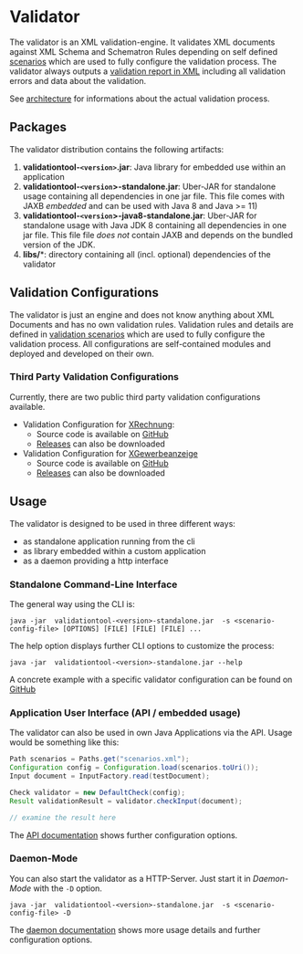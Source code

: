# Validator

The validator is an XML validation-engine. It validates XML documents against XML Schema and Schematron Rules depending on self defined [scenarios](docs/configurations.md) which are used to fully configure the validation process.
The validator always outputs a [validation report in XML](docs/configurations.md#validators-report) including all validation errors and data about the validation.

See [architecture](docs/architecture.md) for informations about the actual validation process.

## Packages

The validator distribution contains the following artifacts:

1. **validationtool-`<version>`.jar**: Java library for embedded use within an application
1. **validationtool-`<version`>-standalone.jar**: Uber-JAR for standalone usage containing all dependencies in one jar file. This file comes with JAXB *embedded* and can be used with Java 8 and Java >= 11)
1. **validationtool-`<version`>-java8-standalone.jar**: Uber-JAR for standalone usage with Java JDK 8 containing all dependencies in one jar file. This file file *does not* contain JAXB and depends on the bundled version of the JDK.
1. **libs/***: directory containing all (incl. optional) dependencies of the validator


## Validation Configurations

The validator is just an engine and does not know anything about XML Documents and has no own validation rules.
Validation rules and details are defined in [validation scenarios](docs/configurations.md) which are used to fully configure the validation process.
All configurations are self-contained modules and deployed and developed on their own.

### Third Party Validation Configurations

Currently, there are two public third party validation configurations available.

* Validation Configuration for [XRechnung](http://www.xoev.de/de/xrechnung):
  * Source code is available on [GitHub](https://github.com/itplr-kosit/validator-configuration-xrechnung)
  * [Releases](https://github.com/itplr-kosit/validator-configuration-xrechnung/releases) can also be downloaded
* Validation Configuration for [XGewerbeanzeige](https://xgewerbeanzeige.de/)
  * Source code is available on [GitHub](https://github.com/itplr-kosit/validator-configuration-xgewerbeanzeige)
  * [Releases](https://github.com/itplr-kosit/validator-configuration-xgewerbeanzeige/releases) can also be downloaded

## Usage

The validator is designed to be used in three different ways:

* as standalone application running from the cli
* as library embedded within a custom application
* as a daemon providing a http interface

### Standalone Command-Line Interface

The general way using the CLI is:

```shell
java -jar  validationtool-<version>-standalone.jar  -s <scenario-config-file> [OPTIONS] [FILE] [FILE] [FILE] ...
```

The help option displays further CLI options to customize the process:

```shell
java -jar  validationtool-<version>-standalone.jar --help
```

A concrete example with a specific validator configuration can be found on 
[GitHub](https://github.com/itplr-kosit/validator-configuration-xrechnung)

### Application User Interface (API / embedded usage)

The validator can also be used in own Java Applications via the API. Usage would be something like this:
```java
Path scenarios = Paths.get("scenarios.xml");
Configuration config = Configuration.load(scenarios.toUri());
Input document = InputFactory.read(testDocument);

Check validator = new DefaultCheck(config);
Result validationResult = validator.checkInput(document);

// examine the result here
```
The  [API documentation](./docs/api.md) shows further configuration options.

### Daemon-Mode

You can also start the validator as a HTTP-Server. Just start it in _Daemon-Mode_ with the `-D` option.

```shell
java -jar  validationtool-<version>-standalone.jar  -s <scenario-config-file> -D
```


The [daemon documentation](./docs/daemon.md) shows more usage details and further configuration options.

